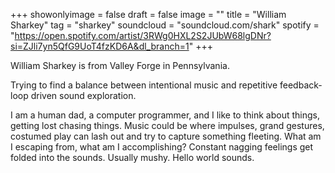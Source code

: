 +++
showonlyimage = false
draft = false
image = ""
title = "William Sharkey"
tag = "sharkey"
soundcloud = "soundcloud.com/shark"
spotify = "https://open.spotify.com/artist/3RWg0HXL2S2JUbW68lgDNr?si=ZJli7yn5QfG9UoT4fzKD6A&dl_branch=1"
+++

William Sharkey is from Valley Forge in Pennsylvania.

Trying to find a balance between intentional music and repetitive feedback-loop driven sound exploration.

I am a human dad, a computer programmer, and I like to think about things, getting lost chasing things. Music could be where impulses, grand gestures, costumed play can lash out and try to capture something fleeting. What am I escaping from, what am I accomplishing? Constant nagging feelings get folded into the sounds. Usually mushy. Hello world sounds.
